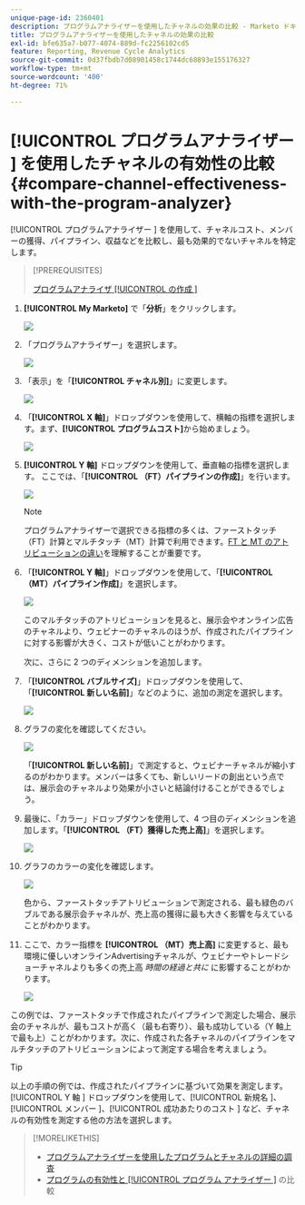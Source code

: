 ```yaml
---
unique-page-id: 2360401
description: プログラムアナライザーを使用したチャネルの効果の比較 - Marketo ドキュメント - 製品ドキュメント
title: プログラムアナライザーを使用したチャネルの効果の比較
exl-id: bfe635a7-b077-4074-889d-fc2256102cd5
feature: Reporting, Revenue Cycle Analytics
source-git-commit: 0d37fbdb7d08901458c1744dc68893e155176327
workflow-type: tm+mt
source-wordcount: '400'
ht-degree: 71%

---
```


# [!UICONTROL  プログラムアナライザー ] を使用したチャネルの有効性の比較 {#compare-channel-effectiveness-with-the-program-analyzer}

[!UICONTROL  プログラムアナライザー ] を使用して、チャネルコスト、メンバーの獲得、パイプライン、収益などを比較し、最も効果的でないチャネルを特定します。

>[!PREREQUISITES]
>
>[ プログラムアナライザ [!UICONTROL  の作成 ]](/help/marketo/product-docs/reporting/revenue-cycle-analytics/program-analytics/create-a-program-analyzer.md)

1. **[!UICONTROL My Marketo]** で「**分析**」をクリックします。

   ![](assets/image2014-9-17-18-3a36-3a13.png)

1. 「プログラムアナライザー」を選択します。

   ![](assets/image2014-9-17-18-3a36-3a40.png)

1. 「表示」を「**[!UICONTROL チャネル別]**」に変更します。

   ![](assets/image2014-9-17-18-3a36-3a59.png)

1. 「**[!UICONTROL X 軸]**」ドロップダウンを使用して、横軸の指標を選択します。まず、**[!UICONTROL プログラムコスト]**&#x200B;から始めましょう。

   ![](assets/image2014-9-17-18-3a37-3a7.png)

1. **[!UICONTROL Y 軸]** ドロップダウンを使用して、垂直軸の指標を選択します。 ここでは、「**[!UICONTROL （FT）パイプラインの作成]**」を行います。

   ![](assets/image2014-9-17-18-3a37-3a50.png)

   >[!NOTE]
   >
   >プログラムアナライザーで選択できる指標の多くは、ファーストタッチ（FT）計算とマルチタッチ（MT）計算で利用できます。[FT と MT のアトリビューションの違い](/help/marketo/product-docs/reporting/revenue-cycle-analytics/revenue-tools/attribution/understanding-attribution.md)を理解することが重要です。

1. 「**[!UICONTROL Y 軸]**」ドロップダウンを使用して、「**[!UICONTROL （MT）パイプライン作成]**」を選択します。

   ![](assets/image2014-9-17-18-3a39-3a5.png)

   このマルチタッチのアトリビューションを見ると、展示会やオンライン広告のチャネルより、ウェビナーのチャネルのほうが、作成されたパイプラインに対する影響が大きく、コストが低いことがわかります。

   次に、さらに 2 つのディメンションを追加します。

1. 「**[!UICONTROL バブルサイズ]**」ドロップダウンを使用して、「**[!UICONTROL 新しい名前]**」などのように、追加の測定を選択します。

   ![](assets/image2014-9-17-18-3a39-3a36.png)

1. グラフの変化を確認してください。

   ![](assets/image2014-9-17-18-3a39-3a55.png)

   「**[!UICONTROL 新しい名前]**」で測定すると、ウェビナーチャネルが縮小するのがわかります。メンバーは多くても、新しいリードの創出という点では、展示会のチャネルより効果が小さいと結論付けることができるでしょう。

1. 最後に、「カラー」ドロップダウンを使用して、4 つ目のディメンションを追加します。「**[!UICONTROL （FT）獲得した売上高]**」を選択します。

   ![](assets/image2014-9-17-18-3a41-3a7.png)

1. グラフのカラーの変化を確認します。

   ![](assets/image2014-9-17-18-3a41-3a19.png)

   色から、ファーストタッチアトリビューションで測定される、最も緑色のバブルである展示会チャネルが、売上高の獲得に最も大きく影響を与えていることがわかります。

1. ここで、カラー指標を **[!UICONTROL （MT）売上高]** に変更すると、最も環境に優しいオンラインAdvertisingチャネルが、ウェビナーやトレードショーチャネルよりも多くの売上高 _時間の経過と共に_ に影響することがわかります。

   ![](assets/image2014-9-17-18-3a41-3a40.png)

この例では、ファーストタッチで作成されたパイプラインで測定した場合、展示会のチャネルが、最もコストが高く（最も右寄り）、最も成功している（Y 軸上で最も上）ことがわかります。次に、作成された各チャネルのパイプラインをマルチタッチのアトリビューションによって測定する場合を考えましょう。

>[!TIP]
>
>以上の手順の例では、作成されたパイプラインに基づいて効果を測定します。[!UICONTROL Y 軸 ] ドロップダウンを使用して、[!UICONTROL  新規名 ]、[!UICONTROL  メンバー ]、[!UICONTROL  成功あたりのコスト ] など、チャネルの有効性を測定する他の方法を選択します。

>[!MORELIKETHIS]
>
>* [ プログラムアナライザーを使用したプログラムとチャネルの詳細の調査 ](/help/marketo/product-docs/reporting/revenue-cycle-analytics/program-analytics/explore-program-and-channel-details-with-the-program-analyzer.md)
>* [ プログラムの有効性と [!UICONTROL  プログラム アナライザー ]](/help/marketo/product-docs/reporting/revenue-cycle-analytics/program-analytics/compare-program-effectiveness-with-the-program-analyzer.md) の比較

